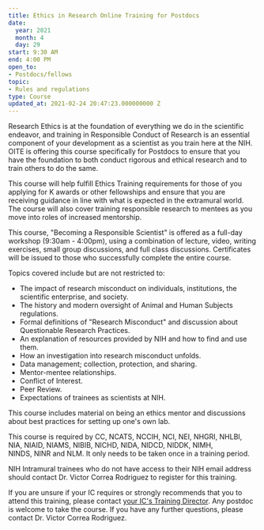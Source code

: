 ```yaml
---
title: Ethics in Research Online Training for Postdocs
date:
  year: 2021
  month: 4
  day: 29
start: 9:30 AM
end: 4:00 PM
open_to:
- Postdocs/fellows
topic:
- Rules and regulations
type: Course
updated_at: 2021-02-24 20:47:23.000000000 Z
---
```

Research Ethics is at the foundation of everything we do in the
scientific endeavor, and training in Responsible Conduct of Research is
an essential component of your development as a scientist as you train
here at the NIH. OITE is offering this course specifically for Postdocs
to ensure that you have the foundation to both conduct rigorous and
ethical research and to train others to do the same.

This course will help fulfill Ethics Training requirements for those of
you applying for K awards or other fellowships and ensure that you are
receiving guidance in line with what is expected in the extramural
world. The course will also cover training responsible research to
mentees as you move into roles of increased mentorship.

This course, \"Becoming a Responsible Scientist\" is offered as a
full-day workshop (9:30am - 4:00pm), using a combination of lecture,
video, writing exercises, small group discussions, and full class
discussions. Certificates will be issued to those who successfully
complete the entire course.

Topics covered include but are not restricted to:

* The impact of research misconduct on individuals, institutions, the
  scientific enterprise, and society.
* The history and modern oversight of Animal and Human Subjects
  regulations.
* Formal definitions of \"Research Misconduct\" and discussion about
  Questionable Research Practices.
* An explanation of resources provided by NIH and how to find and use
  them.
* How an investigation into research misconduct unfolds.
* Data management; collection, protection, and sharing.
* Mentor-mentee relationships.
* Conflict of Interest.
* Peer Review.
* Expectations of trainees as scientists at NIH.

This course includes material on being an ethics mentor and discussions
about best practices for setting up one\'s own lab.

This course is required by CC, NCATS, NCCIH, NCI, NEI, NHGRI, NHLBI,
NIA, NIAID, NIAMS, NIBIB, NICHD, NIDA, NIDCD, NIDDK, NIMH, NINDS, NINR
and NLM. It only needs to be taken once in a training period.

NIH Intramural trainees who do not have access to their NIH email
address should contact <a>Dr. Victor Correa Rodriguez</a> to register
for this training.

If you are unsure if your IC requires or strongly recommends that you to
attend this training, please contact [your IC\'s Training
Director][1]. Any postdoc is welcome to take the course. If you have any
further questions, please contact <a>Dr. Victor Correa Rodriguez</a>. 



[1]: https://www.training.nih.gov/ic_contacts
